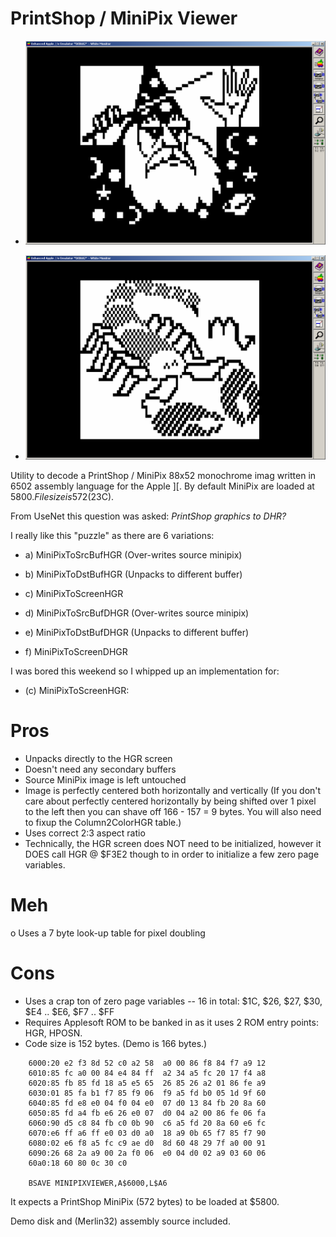# PrintShop / MiniPix Viewer

* ![Wizard](pics/wizard.png?raw=true)

* ![Scorpio](pics/scorpio.png?raw=true)

Utility to decode a PrintShop / MiniPix 88x52 monochrome imag written
in 6502 assembly language for the Apple \]\[.
By default MiniPix are loaded at $5800. File size is 572 ($23C).

From UseNet this question was asked:  _PrintShop graphics to DHR?_

I really like this "puzzle" as there are 6 variations:

* a) MiniPixToSrcBufHGR (Over-writes source minipix)
* b) MiniPixToDstBufHGR (Unpacks to different buffer)
* c) MiniPixToScreenHGR

* d) MiniPixToSrcBufDHGR (Over-writes source minipix)
* e) MiniPixToDstBufDHGR (Unpacks to different buffer)
* f) MiniPixToScreenDHGR

I was bored this weekend so I whipped up an implementation for:

* (c) MiniPixToScreenHGR:

# Pros

+ Unpacks directly to the HGR screen
+ Doesn't need any secondary buffers
+ Source MiniPix image is left untouched
+ Image is perfectly centered both horizontally and vertically
  (If you don't care about perfectly centered horizontally by being shifted
   over 1 pixel to the left then you can shave off 166 - 157 = 9 bytes. You
   will also need to fixup the Column2ColorHGR table.)
+ Uses correct 2:3 aspect ratio
+ Technically, the HGR screen does NOT need to be initialized, however it DOES
  call HGR @ $F3E2 though to in order to initialize a few zero page variables.

# Meh

o Uses a 7 byte look-up table for pixel doubling

# Cons

- Uses a crap ton of zero page variables -- 16 in total:
    $1C, $26, $27, $30, $E4 .. $E6, $F7 .. $FF
- Requires Applesoft ROM to be banked in as it uses 2 ROM entry points:
    HGR, HPOSN.
- Code size is 152 bytes. (Demo is 166 bytes.)

```
    6000:20 e2 f3 8d 52 c0 a2 58  a0 00 86 f8 84 f7 a9 12
    6010:85 fc a0 00 84 e4 84 ff  a2 34 a5 fc 20 17 f4 a8
    6020:85 fb 85 fd 18 a5 e5 65  26 85 26 a2 01 86 fe a9
    6030:01 85 fa b1 f7 85 f9 06  f9 a5 fd b0 05 1d 9f 60
    6040:85 fd e8 e0 04 f0 04 e0  07 d0 13 84 fb 20 8a 60
    6050:85 fd a4 fb e6 26 e0 07  d0 04 a2 00 86 fe 06 fa
    6060:90 d5 c8 84 fb c0 0b 90  c6 a5 fd 20 8a 60 e6 fc
    6070:e6 ff a6 ff e0 03 d0 a0  18 a9 0b 65 f7 85 f7 90
    6080:02 e6 f8 a5 fc c9 ae d0  8d 60 48 29 7f a0 00 91
    6090:26 68 2a a9 00 2a f0 06  e0 04 d0 02 a9 03 60 06
    60a0:18 60 80 0c 30 c0                               

    BSAVE MINIPIXVIEWER,A$6000,L$A6
```

It expects a PrintShop MiniPix (572 bytes) to be loaded at $5800.

Demo disk and (Merlin32) assembly source included.
